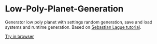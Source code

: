 # Low-Poly-Planet-Generation
Generator low poly planet with settings random generation, save and load systems and runtime generation. Based on [Sebastian Lague tutorial](https://www.youtube.com/watch?v=QN39W020LqU&list=PLFt_AvWsXl0cONs3T0By4puYy6GM22ko8).

[Try in browser](https://jester1454.github.io/planet-generator/index.html)
